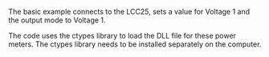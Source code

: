 The basic example connects to the LCC25, sets a value for Voltage 1 and the output mode to Voltage 1.

The code uses the ctypes library to load the DLL file for these power meters. The ctypes library needs to be installed separately on the computer.
